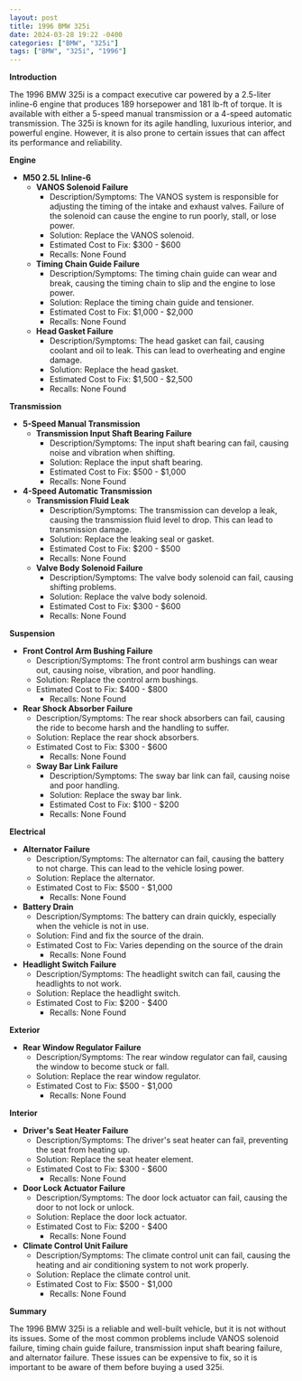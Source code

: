 ```yaml
---
layout: post
title: 1996 BMW 325i
date: 2024-03-28 19:22 -0400
categories: ["BMW", "325i"]
tags: ["BMW", "325i", "1996"]
---
```

**Introduction**

The 1996 BMW 325i is a compact executive car powered by a 2.5-liter inline-6 engine that produces 189 horsepower and 181 lb-ft of torque. It is available with either a 5-speed manual transmission or a 4-speed automatic transmission. The 325i is known for its agile handling, luxurious interior, and powerful engine. However, it is also prone to certain issues that can affect its performance and reliability.

**Engine**

* **M50 2.5L Inline-6**
    * **VANOS Solenoid Failure**
        * Description/Symptoms: The VANOS system is responsible for adjusting the timing of the intake and exhaust valves. Failure of the solenoid can cause the engine to run poorly, stall, or lose power.
        * Solution: Replace the VANOS solenoid.
        * Estimated Cost to Fix: $300 - $600
        * Recalls: None Found
    * **Timing Chain Guide Failure**
        * Description/Symptoms: The timing chain guide can wear and break, causing the timing chain to slip and the engine to lose power.
        * Solution: Replace the timing chain guide and tensioner.
        * Estimated Cost to Fix: $1,000 - $2,000
        * Recalls: None Found
    * **Head Gasket Failure**
        * Description/Symptoms: The head gasket can fail, causing coolant and oil to leak. This can lead to overheating and engine damage.
        * Solution: Replace the head gasket.
        * Estimated Cost to Fix: $1,500 - $2,500
        * Recalls: None Found

**Transmission**

* **5-Speed Manual Transmission**
    * **Transmission Input Shaft Bearing Failure**
        * Description/Symptoms: The input shaft bearing can fail, causing noise and vibration when shifting.
        * Solution: Replace the input shaft bearing.
        * Estimated Cost to Fix: $500 - $1,000
        * Recalls: None Found
* **4-Speed Automatic Transmission**
    * **Transmission Fluid Leak**
        * Description/Symptoms: The transmission can develop a leak, causing the transmission fluid level to drop. This can lead to transmission damage.
        * Solution: Replace the leaking seal or gasket.
        * Estimated Cost to Fix: $200 - $500
        * Recalls: None Found
    * **Valve Body Solenoid Failure**
        * Description/Symptoms: The valve body solenoid can fail, causing shifting problems.
        * Solution: Replace the valve body solenoid.
        * Estimated Cost to Fix: $300 - $600
        * Recalls: None Found

**Suspension**

* **Front Control Arm Bushing Failure**
    * Description/Symptoms: The front control arm bushings can wear out, causing noise, vibration, and poor handling.
    * Solution: Replace the control arm bushings.
    * Estimated Cost to Fix: $400 - $800
        * Recalls: None Found
* **Rear Shock Absorber Failure**
    * Description/Symptoms: The rear shock absorbers can fail, causing the ride to become harsh and the handling to suffer.
    * Solution: Replace the rear shock absorbers.
    * Estimated Cost to Fix: $300 - $600
        * Recalls: None Found
    * **Sway Bar Link Failure**
        * Description/Symptoms: The sway bar link can fail, causing noise and poor handling.
        * Solution: Replace the sway bar link.
        * Estimated Cost to Fix: $100 - $200
        * Recalls: None Found

**Electrical**

* **Alternator Failure**
    * Description/Symptoms: The alternator can fail, causing the battery to not charge. This can lead to the vehicle losing power.
    * Solution: Replace the alternator.
    * Estimated Cost to Fix: $500 - $1,000
        * Recalls: None Found
* **Battery Drain**
    * Description/Symptoms: The battery can drain quickly, especially when the vehicle is not in use.
    * Solution: Find and fix the source of the drain.
    * Estimated Cost to Fix: Varies depending on the source of the drain
        * Recalls: None Found
* **Headlight Switch Failure**
    * Description/Symptoms: The headlight switch can fail, causing the headlights to not work.
    * Solution: Replace the headlight switch.
    * Estimated Cost to Fix: $200 - $400
        * Recalls: None Found

**Exterior**

* **Rear Window Regulator Failure**
    * Description/Symptoms: The rear window regulator can fail, causing the window to become stuck or fall.
    * Solution: Replace the rear window regulator.
    * Estimated Cost to Fix: $500 - $1,000
        * Recalls: None Found

**Interior**

* **Driver's Seat Heater Failure**
    * Description/Symptoms: The driver's seat heater can fail, preventing the seat from heating up.
    * Solution: Replace the seat heater element.
    * Estimated Cost to Fix: $300 - $600
        * Recalls: None Found
* **Door Lock Actuator Failure**
    * Description/Symptoms: The door lock actuator can fail, causing the door to not lock or unlock.
    * Solution: Replace the door lock actuator.
    * Estimated Cost to Fix: $200 - $400
        * Recalls: None Found
* **Climate Control Unit Failure**
    * Description/Symptoms: The climate control unit can fail, causing the heating and air conditioning system to not work properly.
    * Solution: Replace the climate control unit.
    * Estimated Cost to Fix: $500 - $1,000
        * Recalls: None Found

**Summary**

The 1996 BMW 325i is a reliable and well-built vehicle, but it is not without its issues. Some of the most common problems include VANOS solenoid failure, timing chain guide failure, transmission input shaft bearing failure, and alternator failure. These issues can be expensive to fix, so it is important to be aware of them before buying a used 325i.

